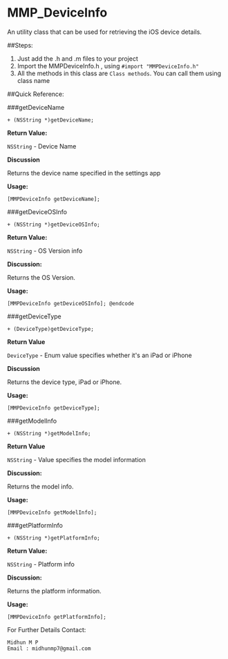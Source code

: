 # MMP_DeviceInfo
An utility class that can be used for retrieving the iOS device details.

##Steps:

1. Just add the .h and .m files to your project
2. Import the MMPDeviceInfo.h , using `#import "MMPDeviceInfo.h"`
3. All the methods in this class are `Class methods`. You can call them using class name

##Quick Reference:

###getDeviceName

```
+ (NSString *)getDeviceName;  
```

**Return Value:**

`NSString` - Device Name

**Discussion**

Returns the device name specified in the settings app

**Usage:**

```
[MMPDeviceInfo getDeviceName];
```

###getDeviceOSInfo

```
+ (NSString *)getDeviceOSInfo;  
```

**Return Value:**

`NSString` - OS Version info

**Discussion:**

Returns the OS Version.

**Usage:**
```
[MMPDeviceInfo getDeviceOSInfo]; @endcode
```

###getDeviceType
```
+ (DeviceType)getDeviceType;  
```
**Return Value**

`DeviceType` - Enum value specifies whether it's an iPad or iPhone

**Discussion**

Returns the device type, iPad or iPhone.

**Usage:**
```
[MMPDeviceInfo getDeviceType];
```

###getModelInfo
```
+ (NSString *)getModelInfo;  
```

**Return Value**

`NSString` - Value specifies the model information

**Discussion:**

Returns the model info.

**Usage:**
```
[MMPDeviceInfo getModelInfo];
```

###getPlatformInfo

```
+ (NSString *)getPlatformInfo;  
```
**Return Value:**

`NSString` - Platform info


**Discussion:**

Returns the platform information.

**Usage:**
```
[MMPDeviceInfo getPlatformInfo];
```

For Further Details Contact:

	Midhun M P
	Email : midhunmp7@gmail.com